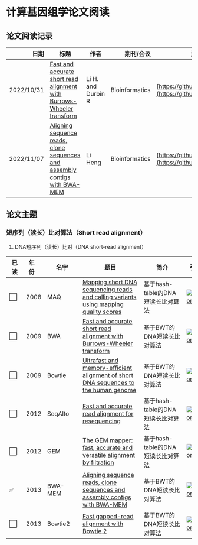 # 计算基因组学论文阅读

## 论文阅读记录
| 日期 | 标题 | 作者 | 期刊/会议 | 源码|
| --: | -- | -- | --: | -- |
|2022/10/31|[Fast and accurate short read alignment with Burrows-Wheeler transform](https://academic.oup.com/bioinformatics/article/25/14/1754/225615)|Li H. and Durbin R|Bioinformatics| [https://github.com/lh3/bwa](https://github.com/lh3/bwa)|
|2022/11/07|[Aligning sequence reads, clone sequences and assembly contigs with BWA-MEM](https://arxiv.org/pdf/1303.3997.pdf)|Li Heng|Bioinformatics| [https://github.com/lh3/bwa](https://github.com/lh3/bwa)|
## 论文主题
### 短序列（读长）比对算法（Short read alignment）

1. DNA短序列（读长）比对（DNA short-read alignment）


|<div style="width:30px">已读</div> | <div style="width:30px">年份</div> | <div style="width:80px">名字 </div>| <div style="width:150px">题目 </div>| <div style="width:100px">简介</div> | <div style="width:50px">引用 </div>|
| ---- | ---- | ------ | ------------ | --- | -------------- |
|⬜| 2008 |MAQ| [ Mapping short DNA sequencing reads and calling variants using mapping quality scores ](http://genome.cshlp.org/content/18/11/1851.full.pdf) | 基于hash-table的DNA短读长比对算法               |[![citation](https://img.shields.io/badge/dynamic/json?label=citation&query=citationCount&url=https%3A%2F%2Fapi.semanticscholar.org%2Fgraph%2Fv1%2Fpaper%2Fbc103d96366ec97e0dd620894bbb04c8849eb772%3Ffields%3DcitationCount)](https://www.semanticscholar.org/paper/Mapping-short-DNA-sequencing-reads-and-calling-Li-Ruan/bc103d96366ec97e0dd620894bbb04c8849eb772)|
|⬜| 2009 |BWA| [ Fast and accurate short read alignment with Burrows-Wheeler transform](https://academic.oup.com/bioinformatics/article-pdf/25/14/1754/605544/btp324.pdf) | 基于BWT的DNA短读长比对算法               |[![citation](https://img.shields.io/badge/dynamic/json?label=citation&query=citationCount&url=https%3A%2F%2Fapi.semanticscholar.org%2Fgraph%2Fv1%2Fpaper%2Fb6de563c03eedf95d7e880a2aeb5688936ea1d26%3Ffields%3DcitationCount)](https://www.semanticscholar.org/paper/Fast-and-accurate-short-read-alignment-with-Li-Durbin/b6de563c03eedf95d7e880a2aeb5688936ea1d26#citing-papers)|
|⬜| 2009 |Bowtie| [ Ultrafast and memory-efficient alignment of short DNA sequences to the human genome](https://doi.org/10.1186/gb-2009-10-3-r25) | 基于BWT的DNA短读长比对算法               |[![citation](https://img.shields.io/badge/dynamic/json?label=citation&query=citationCount&url=https%3A%2F%2Fapi.semanticscholar.org%2Fgraph%2Fv1%2Fpaper%2Febe875cf08dd398e0ed25f518502301c984a9afe%3Ffields%3DcitationCount)](https://www.semanticscholar.org/paper/Ultrafast-and-memory-efficient-alignment-of-short-Langmead-Trapnell/ebe875cf08dd398e0ed25f518502301c984a9afe)|
|⬜| 2012 |SeqAlto| [Fast and accurate read alignment for resequencing ](https://academic.oup.com/bioinformatics/article-pdf/28/18/2366/16910927/bts450.pdf) | 基于hash-table的DNA短读长比对算法               |[![citation](https://img.shields.io/badge/dynamic/json?label=citation&query=citationCount&url=https%3A%2F%2Fapi.semanticscholar.org%2Fgraph%2Fv1%2Fpaper%2F0d8bd3991b021e48d8ab654a83f767dacf897a80%3Ffields%3DcitationCount)](https://www.semanticscholar.org/paper/Fast-and-accurate-read-alignment-for-resequencing-Mu-Jiang/0d8bd3991b021e48d8ab654a83f767dacf897a80)|
|⬜| 2012 |GEM| [ The GEM mapper: fast, accurate and versatile alignment by filtration](http://www.tcoffee.org/Courses/Exercises/bologna_ma_2013/biblio/4.4.paper.gem.pdf) | 基于hash-table的DNA短读长比对算法               |[![citation](https://img.shields.io/badge/dynamic/json?label=citation&query=citationCount&url=https%3A%2F%2Fapi.semanticscholar.org%2Fgraph%2Fv1%2Fpaper%2F71150718ec7affbc4f9130f55f925af0dd956651%3Ffields%3DcitationCount)](https://www.semanticscholar.org/paper/The-GEM-mapper%3A-fast%2C-accurate-and-versatile-by-Marco-Sola-Sammeth/71150718ec7affbc4f9130f55f925af0dd956651)|
|✅| 2013 |BWA-MEM| [ Aligning sequence reads, clone sequences and assembly contigs with BWA-MEM](https://arxiv.org/pdf/1303.3997.pdf) | 基于BWT的DNA短读长比对算法               |[![citation](https://img.shields.io/badge/dynamic/json?label=citation&query=citationCount&url=https%3A%2F%2Fapi.semanticscholar.org%2Fgraph%2Fv1%2Fpaper%2F74574ee09030e8aadb48fa349eb9b054e2f95ceb%3Ffields%3DcitationCount)](https://www.semanticscholar.org/paper/Aligning-sequence-reads%2C-clone-sequences-and-with-Li/74574ee09030e8aadb48fa349eb9b054e2f95ceb#citing-papers)|
|⬜| 2013 |Bowtie2| [ Fast gapped-read alignment with Bowtie 2](https://www.nature.com/articles/nmeth.1923) | 基于BWT的DNA短读长比对算法               |[![citation](https://img.shields.io/badge/dynamic/json?label=citation&query=citationCount&url=https%3A%2F%2Fapi.semanticscholar.org%2Fgraph%2Fv1%2Fpaper%2F6fca260e9a3c37e246cc15e7639d1a5fa2aed465%3Ffields%3DcitationCount)](https://www.semanticscholar.org/paper/Fast-gapped-read-alignment-with-Bowtie-2-Langmead-Salzberg/6fca260e9a3c37e246cc15e7639d1a5fa2aed465)|

